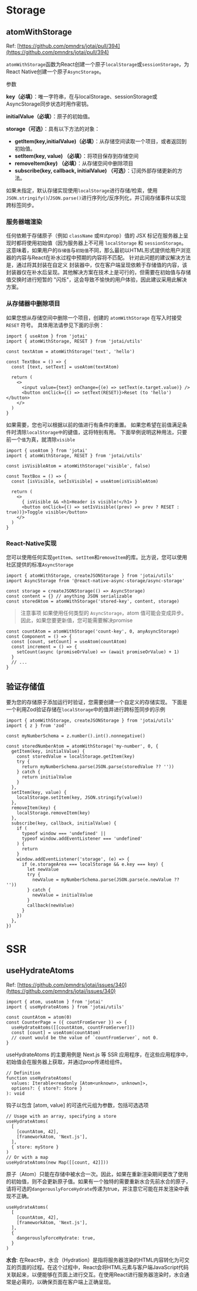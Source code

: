 # Storage
## atomWithStorage
Ref: [https://github.com/pmndrs/jotai/pull/394](https://github.com/pmndrs/jotai/pull/394)

`atomWithStorage`函数为React创建一个原子`localStorage`或`sessionStorage`，为React Native创建一个原子`AsyncStorage`。

参数

**key（必填）**：唯一字符串，在与localStorage、sessionStorage或AsyncStorage同步状态时用作密钥。

**initialValue（必填）**：原子的初始值。

**storage（可选）**：具有以下方法的对象：
+ **getItem(key,initialValue)（必填）**：从存储空间读取一个项目，或者返回到初始值。
+ **setItem(key, value) （必填）**：将项目保存到存储空间
+ **removeItem(key) （必填）**：从存储空间中删除项目
+ **subscribe(key, callback, initialValue) （可选）**：订阅外部存储更新的方法。

如果未指定，默认存储实现使用`localStorage`进行存储/检索，使用`JSON.stringify()`/`JSON.parse()`进行序列化/反序列化，并订阅存储事件以实现跨标签同步。

### 服务器端渲染
任何依赖于存储原子（例如 `className` 或`样式`prop）值的 JSX 标记在服务器上呈现时都将使用初始值（因为服务器上不可用 `localStorage` 和 `sessionStorage`。
这意味着，如果用户的`存储值`与`初始值`不同，那么最初以HTML形式提供给用户浏览器的内容与React在补水过程中预期的内容将不匹配。
针对此问题的建议解决方法是，通过将其封装在自定义 [<ClientOnly>](https://www.joshwcomeau.com/react/the-perils-of-rehydration/#abstractions) 封装器中，仅在客户端呈现依赖于存储值的内容，该封装器仅在补水后呈现。其他解决方案在技术上是可行的，但需要在初始值与存储值交换时进行短暂的 "闪烁"，这会导致不愉快的用户体验，因此建议采用此解决方案。

### 从存储器中删除项目

如果您想从存储空间中删除一个项目，创建的 `atomWithStorage` 在写入时接受 `RESET` 符号。
具体用法请参见下面的示例：
```
import { useAtom } from 'jotai'
import { atomWithStorage, RESET } from 'jotai/utils'

const textAtom = atomWithStorage('text', 'hello')

const TextBox = () => {
  const [text, setText] = useAtom(textAtom)

  return (
    <>
      <input value={text} onChange={(e) => setText(e.target.value)} />
      <button onClick={() => setText(RESET)}>Reset (to 'hello')</button>
    </>
  )
}
```

如果需要，您也可以根据以前的值进行有条件的重置。
如果您希望在前值满足条件时清除`localStorage中`的键值，这将特别有用。
下面举例说明这种用法，只要前一个`值`为真，就清除`visible`
```
import { useAtom } from 'jotai'
import { atomWithStorage, RESET } from 'jotai/utils'

const isVisibleAtom = atomWithStorage('visible', false)

const TextBox = () => {
  const [isVisible, setIsVisible] = useAtom(isVisibleAtom)

  return (
    <>
      { isVisible && <h1>Header is visible!</h1> }
      <button onClick={() => setIsVisible((prev) => prev ? RESET : true))}>Toggle visible</button>
    </>
  )
}
```
### React-Native实现

您可以使用任何实现`getItem`、`setItem`和`removeItem`的库。比方说，您可以使用社区提供的标准`AsyncStorage`

```
import { atomWithStorage, createJSONStorage } from 'jotai/utils'
import AsyncStorage from '@react-native-async-storage/async-storage'

const storage = createJSONStorage(() => AsyncStorage)
const content = {} // anything JSON serializable
const storedAtom = atomWithStorage('stored-key', content, storage)
```
> 注意事项
> 如果使用任何类型的 `AsyncStorage`，atom 值可能会变成异步。因此，如果您要更新值，您可能需要解决promise

```
const countAtom = atomWithStorage('count-key', 0, anyAsyncStorage)
const Component = () => {
  const [count, setCount] = useAtom(countAtom)
  const increment = () => {
    setCount(async (promiseOrValue) => (await promiseOrValue) + 1)
  }
  // ...
}
```
## 验证存储值
要为您的存储原子添加运行时验证，您需要创建一个自定义的存储实现。
下面是一个利用Zod验证存储在`localStorage`中的值并进行跨标签同步的示例

```
import { atomWithStorage, createJSONStorage } from 'jotai/utils'
import { z } from 'zod'

const myNumberSchema = z.number().int().nonnegative()

const storedNumberAtom = atomWithStorage('my-number', 0, {
  getItem(key, initialValue) {
    const storedValue = localStorage.getItem(key)
    try {
      return myNumberSchema.parse(JSON.parse(storedValue ?? ''))
    } catch {
      return initialValue
    }
  },
  setItem(key, value) {
    localStorage.setItem(key, JSON.stringify(value))
  },
  removeItem(key) {
    localStorage.removeItem(key)
  },
  subscribe(key, callback, initialValue) {
    if (
      typeof window === 'undefined' ||
      typeof window.addEventListener === 'undefined'
    ) {
      return
    }
    window.addEventListener('storage', (e) => {
      if (e.storageArea === localStorage && e.key === key) {
        let newValue
        try {
          newValue = myNumberSchema.parse(JSON.parse(e.newValue ?? ''))
        } catch {
          newValue = initialValue
        }
        callback(newValue)
      }
    })
  },
})
```

# SSR
## useHydrateAtoms
Ref: [https://github.com/pmndrs/jotai/issues/340](https://github.com/pmndrs/jotai/issues/340)
```
import { atom, useAtom } from 'jotai'
import { useHydrateAtoms } from 'jotai/utils'

const countAtom = atom(0)
const CounterPage = ({ countFromServer }) => {
  useHydrateAtoms([[countAtom, countFromServer]])
  const [count] = useAtom(countAtom)
  // count would be the value of `countFromServer`, not 0.
}
```

useHydrateAtoms 的主要用例是 Next.js 等 SSR 应用程序，在这些应用程序中，初始值会在服务器上获取，并通过prop传递给组件。

```
// Definition
function useHydrateAtoms(
  values: Iterable<readonly [Atom<unknown>, unknown]>,
  options?: { store?: Store }
): void
```

钩子以包含 [atom, value] 的可迭代元组为参数，包括可选选项

```
// Usage with an array, specifying a store
useHydrateAtoms(
  [
    [countAtom, 42],
    [frameworkAtom, 'Next.js'],
  ],
  { store: myStore }
)
// Or with a map
useHydrateAtoms(new Map([[count, 42]]))
```
原子（Atom）只能在存储中被水合一次。因此，如果在重新渲染期间更改了使用的初始值，则不会更新原子值。如果有一个独特的需要重新水合先前水合的原子，请将可选的`dangerouslyForceHydrate`传递为true，并注意它可能在并发渲染中表现不正确。

```
useHydrateAtoms(
  [
    [countAtom, 42],
    [frameworkAtom, 'Next.js'],
  ],
  {
    dangerouslyForceHydrate: true,
  }
)
```
**水合**:
在React中，水合（Hydration）是指将服务器渲染的HTML内容转化为可交互的页面的过程。在这个过程中，React会将HTML元素与客户端JavaScript代码关联起来，以便能够在页面上进行交互。在使用React进行服务器渲染时，水合通常是必需的，以确保页面在客户端上正确呈现。


